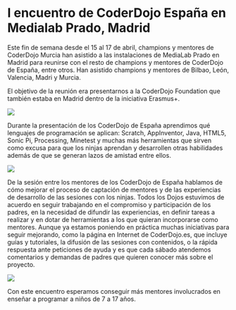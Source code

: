 # I encuentro de CoderDojo España en Medialab Prado, Madrid

Este fin de semana desde el 15 al 17 de abril, champions y mentores de CoderDojo Murcia han asistido a las instalaciones de MediaLab Prado en Madrid para reunirse con el resto de champions y mentores de CoderDojo de España, entre otros. Han asistido champions y mentores de Bilbao, León, Valencia, Madri y Murcia.

El objetivo de la reunión era presentarnos a la CoderDojo Foundation que también estaba en Madrid dentro de la iniciativa Erasmus+.

![](1.png)

Durante la presentación de los CoderDojo de España aprendimos qué lenguajes de programación se aplican: Scratch, AppInventor, Java, HTML5, Sonic Pi, Processing, Minetest y muchas más herramientas que sirven como excusa para que los ninjas aprendan y desarrollen otras habilidades además de que se generan lazos de amistad entre ellos.

![](2.png)

De la sesión entre los mentores de los CoderDojo de España hablamos de cómo mejorar el proceso de captación de mentores y de las experiencias de desarrollo de las sesiones con los ninjas. Todos los Dojos estuvimos de acuerdo en seguir trabajando en el compromiso y participación de los padres, en la necesidad de difundir las experiencias, en definir tareas a realizar y en dotar de herramientas a los que quieran incorporarse como mentores. Aunque ya estamos poniendo en práctica muchas iniciativas para seguir mejorando, como la página en Internet de CoderDojo.es, que incluye guías y tutoriales, la difusión de las sesiones con contenidos, o la rápida respuesta ante peticiones de ayuda y es que cada sábado atendemos comentarios y demandas de padres que quieren conocer más sobre el proyecto.

![](3.png)

Con este encuentro esperamos conseguir más mentores involucrados en enseñar a programar a niños de 7 a 17 años.
